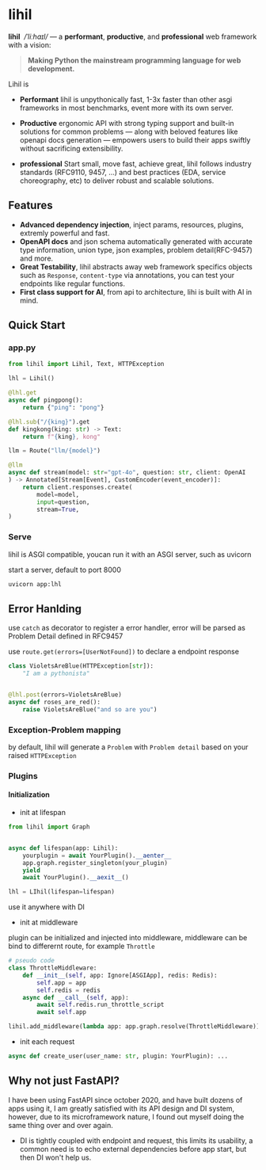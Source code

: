 # lihil

**lihil** &nbsp;*/ˈliːhaɪl/* — a **performant**, **productive**, and **professional** web framework with a vision:

> **Making Python the mainstream programming language for web development.**

Lihil is

- **Performant** lihil is unpythonically fast, 1-3x faster than other asgi frameworks in most benchmarks, event more with its own server.

- **Productive** ergonomic API with strong typing support and built-in solutions for common problems — along with beloved features like openapi docs generation — empowers users to build their apps swiftly without sacrificing extensibility.

- **professional** Start small, move fast, achieve great, lihil follows industry standards (RFC9110, 9457, ...) and best practices (EDA, service choreography, etc) to deliver robust and scalable solutions.

## Features

- **Advanced dependency injection**, inject params, resources, plugins, extremly powerful and fast.
- **OpenAPI docs** and json schema automatically generated with accurate type information, union type, json examples, problem detail(RFC-9457) and more.
- **Great Testability**, lihil abstracts away web framework specifics objects such as `Response`, `content-type` via  annotations, you can test your endpoints like regular functions.
- **First class support for AI**, from api to architecture, lihi is built with AI in mind.

## Quick Start

### app.py

```python
from lihil import Lihil, Text, HTTPException

lhl = Lihil()

@lhl.get
async def pingpong():
    return {"ping": "pong"}

@lhl.sub("/{king}").get
def kingkong(king: str) -> Text:
    return f"{king}, kong"

llm = Route("llm/{model}")

@llm
async def stream(model: str="gpt-4o", question: str, client: OpenAI
) -> Annotated[Stream[Event], CustomEncoder(event_encoder)]:
    return client.responses.create(
        model=model,
        input=question,
        stream=True,
)
```

### Serve

lihil is ASGI compatible, youcan run it with an ASGI server, such as uvicorn

start a server, default to port 8000

```bash
uvicorn app:lhl
```

## Error Hanlding

use `catch` as decorator to register a error handler, error will be parsed as Problem Detail defined in RFC9457

use `route.get(errors=[UserNotFound])` to declare a endpoint response

```python
class VioletsAreBlue(HTTPException[str]):
    "I am a pythonista"


@lhl.post(errors=VioletsAreBlue)
async def roses_are_red():
    raise VioletsAreBlue("and so are you")
```

### Exception-Problem mapping

by default, lihil will generate a `Problem` with `Problem detail` based on your raised `HTTPException`

### Plugins

#### Initialization

- init at lifespan


```python
from lihil import Graph


async def lifespan(app: Lihil):
    yourplugin = await YourPlugin().__aenter__
    app.graph.register_singleton(your_plugin)
    yield
    await YourPlugin().__aexit__()

lhl = LIhil(lifespan=lifespan)
```

use it anywhere with DI


- init at middleware

plugin can be initialized and injected into middleware,
middleware can be bind to differernt route, for example `Throttle`

```python
# pseudo code
class ThrottleMiddleware:
    def __init__(self, app: Ignore[ASGIApp], redis: Redis):
        self.app = app
        self.redis = redis
    async def __call__(self, app):
        await self.redis.run_throttle_script
        await self.app

lihil.add_middleware(lambda app: app.graph.resolve(ThrottleMiddleware))
```


- init each request
```python
async def create_user(user_name: str, plugin: YourPlugin): ...
```



## Why not just FastAPI?

I have been using FastAPI since october 2020, and have built dozens of apps using it, 
I am greatly satisfied with its API design and DI system, however, due to its microframework nature,
I found out myself doing the same thing over and over again.

- DI is tightly coupled with endpoint and request, this limits its usability, a common need is to echo  external dependencies before app start, but then DI won't help us.

<!-- - lack support for message system,  -->
